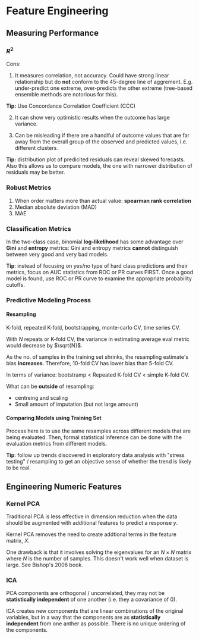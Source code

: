 # Feature Engineering

## Measuring Performance

### $R^2$

Cons:

1. It measures correlation, not accuracy. Could have strong linear relationship but do **not** conform to the 45-degree line of aggrement. E.g. under-predict one extreme, over-predicts the other extreme (tree-based ensemble methods are notorious for this).

**Tip:** Use Concordance Correlation Coefficient (CCC)

2. It can show very optimistic results when the outcome has large variance.

3. Can be misleading if there are a handlful of outcome values that are far away from the overall group of the observed and predicted values, i.e. different clusters.

**Tip:** distribution plot of predicited residuals can reveal skewed forecasts.
Also this allows us to compare models, the one with narrower distribution
of residuals may be better.

### Robust Metrics

1. When order matters more than actual value: **spearman rank correlation**
2. Median absolute deviation (MAD)
3. MAE

### Classification Metrics

In the two-class case, binomial **log-likelihood** has some advantage over
**Gini** and **entropy** metrics: Gini and entropy metrics **cannot** distinguish between very good and very bad models.

**Tip**: instead of focusing on yes/no type of hard class predictions and their metrics, focus on AUC statistics from ROC or PR curves FIRST. Once a good model is found, use ROC or PR curve to examine the appropriate probability cutoffs.

### Predictive Modeling Process

#### Resampling

K-fold, repeated K-fold, bootstrapping, monte-carlo CV, time series CV.

With $N$ repeats or K-fold CV, the variance in estimating average eval metric would decrease by $\sqrt{N}$.

As the no. of samples in the training set shrinks, the resampling estimate's bias **increases**. Therefore, 10-fold CV has lower bias than 5-fold CV.

In terms of variance: bootstramp < Repeated K-fold CV < simple K-fold CV.

What can be **outside** of resampling:

- centreing and scaling
- Small amount of imputation (but not large amount)

#### Comparing Models using Training Set

Process here is to use the same resamples across different models that are being evaluated.
Then, formal statistical inference can be done with the evaluation metrics from different models.

**Tip**: follow up trends discovered in exploratory data analysis with "stress testing" / resampling to get an objective sense of whether the trend is likely to be real.


## Engineering Numeric Features

### Kernel PCA

Traditional PCA is less effective in dimension reduction when the data should
be augmented with additional features to predict a response $y$.

Kernel PCA removes the need to create addtional terms in the feature matrix,
$X$.

One drawback is that it involves solving the eigenvalues for an $N \times N$
matrix where $N$ is the number of samples. This doesn't work well when dataset
is large. See Bishop's 2006 book.

### ICA

PCA components are orthogonal / uncorrelated, they may not be **statistically independent** of one another (i.e. they a covariance of 0).

ICA creates new components that are linear combinations of the original
variables, but in a way that the components are as **statistically independent**
from one anther as possible. There is no unique ordering of the components.
